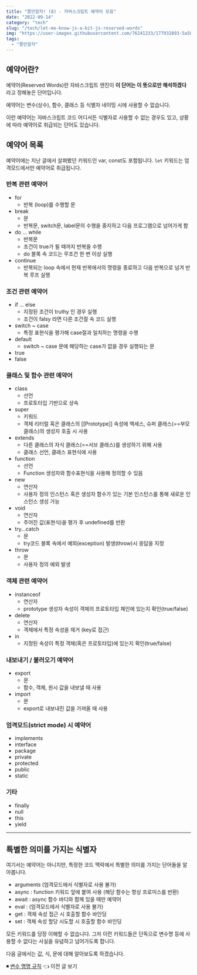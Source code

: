```yaml
---
title: "쫌만알자! (8) - 자바스크립트 예약어 모음"
date: "2022-09-14"
category: "tech"
slug: "/tech/let-me-know-js-a-bit-js-reserved-words"
img: "https://user-images.githubusercontent.com/76241233/177932893-5a504b26-12e4-4ade-b1ce-1951d072ba82.jpg"
tags:
  - "쫌만알자"
---
```


## 예약어란?

예약어(Reserved Words)란 자바스크립트 엔진이 **이 단어는 이 뜻으로만 해석하겠다**라고 정해놓은 단어입니다.

예약어는 변수(상수), 함수, 클래스 등 식별자 네이밍 시에 사용할 수 없습니다.

이런 예약어는 자바스크립트 코드 어디서든 식별자로 사용할 수 없는 경우도 있고, 상황에 따라 예약어로 취급되는 단어도 있습니다.

## 예약어 목록

예약어에는 지난 글에서 살펴봤던 키워드인 var, const도 포함됩니다.
`let` 키워드는 엄격모드에서만 예약어로 취급됩니다.

<!-- 예약어 분류하기 -->

### 반복 관련 예약어

- for
  - 반복 (loop)를 수행할 문
- break
  - 문
  - 반복문, switch문, label문의 수행을 중지하고 다음 프로그램으로 넘어가게 함
- do ... while
  - 반복문
  - 조건이 true가 될 때까지 반복을 수행
  - do 블록 속 코드는 무조건 한 번 이상 실행
- continue
  - 반복되는 loop 속에서 현재 반복에서의 명령을 종료하고 다음 반복으로 넘겨 반복 루프 실행

### 조건 관련 예약어

- if ... else
  - 지정된 조건이 truthy 인 경우 실행
  - 조건이 falsy 라면 다른 조건절 속 코드 실행
- switch ~ case
  - 특정 표현식을 평가해 case절과 일치하는 명령을 수행
- default 
  - switch ~ case 문에 해당하는 case가 없을 경우 실행되는 문
- true
- false

### 클래스 및 함수 관련 예약어

- class
  - 선언
  - 프로토타입 기반으로 상속
- super
  - 키워드
  - 객체 리터럴 혹은 클래스의 [[Prototype]] 속성에 액세스, 슈퍼 클래스(==부모 클래스)의 생성자 호출 시 사용
- extends
  - 다른 클래스의 자식 클래스(==서브 클래스)를 생성하기 위해 사용
  - 클래스 선언, 클래스 표현식에 사용
- function
  - 선언
  - Function 생성자와 함수표현식을 사용해 정의할 수 있음
- new
  - 연산자
  - 사용자 정의 인스턴스 혹은 생성자 함수가 있는 기본 인스턴스를 통해 새로운 인스턴스 생성 가능
- void
  - 연산자
  - 주어진 값(표현식)을 평가 후 undefined를 반환 
- try...catch
  - 문
  - try코드 블록 속에서 예외(exception) 발생(throw)시 응답을 지정
- throw
  - 문
  - 사용자 정의 예외 발생

### 객체 관련 예약어

- instanceof
  - 연산자
  - prototype 생성자 속성이 객체의 프로토타입 체인에 있는지 확인(true/false)
- delete
  - 연산자
  - 객체에서 특정 속성을 제거 (key로 접근)
- in
  - 지정된 속성이 특정 객체(혹은 프로토타입)에 있는지 확인(true/false)

### 내보내기 / 불러오기 예약어

- export
  - 문
  - 함수, 객체, 원시 값을 내보낼 때 사용
- import
  - 문
  - export로 내보내진 값을 가져올 때 사용

### 엄격모드(strict mode) 시 예약어

- implements
- interface
- package
- private
- protected
- public
- static

### 기타

- finally
- null
- this
- yield

---

## 특별한 의미를 가지는 식별자

여기서는 예약어는 아니지만, 특정한 코드 맥락에서 특별한 의미를 가지는 단어들을 알아봅니다.

- arguments (엄격모드에서 식별자로 사용 불가)
- async : function 키워드 앞에 붙여 사용 (해당 함수는 항상 프로미스를 반환)
- await : async 함수 바디와 함께 있을 때만 예약어
- eval : (엄격모드에서 식별자로 사용 불가)
- get : 객체 속성 접근 시 호출할 함수 바인딩
- set : 객체 속성 할당 시도할 시 호출할 함수 바인딩


모든 키워드를 당장 이해할 수 없습니다. 그저 이런 키워드들은 단독으로 변수명 등에 사용할 수 없다는 사실을 유념하고 넘어가도록 합니다.

다음 글에서는 값, 식, 문에 대해 알아보도록 하겠습니다.

◾ [변수 명명 규칙](/tech/let-me-know-js-a-bit-js-variable-naming) 👈 이전 글 보기   